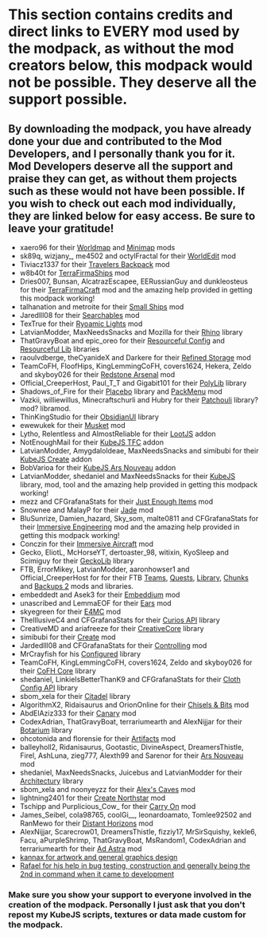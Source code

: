 # This section contains credits and direct links to EVERY mod used by the modpack, as without the mod creators below, this modpack would not be possible. They deserve all the support possible.
## By downloading the modpack, you have already done your due and contributed to the Mod Developers, and I personally thank you for it. Mod Developers deserve all the support and praise they can get, as without them projects such as these would not have been possible. If you wish to check out each mod individually, they are linked below for easy access. Be sure to leave your gratitude!
* xaero96 for their [Worldmap](https://www.curseforge.com/minecraft/mc-mods/xaeros-world-map?page=51) and [Minimap](https://www.curseforge.com/minecraft/mc-mods/xaeros-minimap) mods
* sk89q, wizjany_, me4502 and octylFractal for their [WorldEdit](https://www.curseforge.com/minecraft/mc-mods/worldedit) mod
* Tiviacz1337 for their [Travelers Backpack](https://www.curseforge.com/minecraft/mc-mods/travelers-backpack) mod
* w8b40t for [TerraFirmaShips](https://www.curseforge.com/minecraft/mc-mods/terrafirmaships) mod
* Dries007, Bunsan, AlcatrazEscapee, EERussianGuy and dunkleosteus for their [TerraFirmaCraft](https://www.curseforge.com/minecraft/mc-mods/terrafirmacraft) mod and the amazing help provided in getting this modpack working!
* talhanation and metroite for their [Small Ships](https://www.curseforge.com/minecraft/mc-mods/small-ships) mod
* Jaredlll08 for their [Searchables](https://www.curseforge.com/minecraft/mc-mods/searchables) mod
* TexTrue for their [Ryoamic Lights](https://www.curseforge.com/minecraft/mc-mods/ryoamiclights) mod
* LatvianModder, MaxNeedsSnacks and Mozilla for their [Rhino](https://www.curseforge.com/minecraft/mc-mods/rhino) library
* ThatGravyBoat and epic_oreo for their [Resourceful Config](https://www.curseforge.com/minecraft/mc-mods/resourceful-config) and [Resourceful Lib](https://www.curseforge.com/minecraft/mc-mods/resourceful-lib) libraries
* raoulvdberge, theCyanideX and Darkere for their [Refined Storage](https://www.curseforge.com/minecraft/mc-mods/refined-storage) mod
* TeamCoFH, FloofHips, KingLemmingCoFH, covers1624, Hekera, Zeldo and skyboy026 for their [Redstone Arsenal](https://www.curseforge.com/minecraft/mc-mods/redstone-arsenal) mod
* Official_CreeperHost, Paul_T_T and Gigabit101 for their [PolyLib](https://www.curseforge.com/minecraft/mc-mods/polylib) library
* Shadows_of_Fire for their [Placebo](https://www.curseforge.com/minecraft/mc-mods/placebo) library and [PackMenu](https://www.curseforge.com/minecraft/mc-mods/packmenu) mod
* Vazkii, williewillus, Minecraftschurli and Hubry for their [Patchouli](https://www.curseforge.com/minecraft/mc-mods/patchouli) library? mod? libramod.
* ThinKingStudio for their [ObsidianUI](https://modrinth.com/mod/obsidianui) library
* ewewukek for their [Musket](https://www.curseforge.com/minecraft/mc-mods/ewewukeks-musket-mod) mod
* Lytho, Relentless and AlmostReliable for their [LootJS](https://www.curseforge.com/minecraft/mc-mods/lootjs) addon
* NotEnoughMail for their [KubeJS TFC](https://www.curseforge.com/minecraft/mc-mods/kubejs-tfc) addon
* LatvianModder, Amygdaloldeae, MaxNeedsSnacks and simibubi for their [KubeJS Create](https://www.curseforge.com/minecraft/mc-mods/kubejs-create) addon
* BobVarioa for their [KubeJS Ars Nouveau](https://www.curseforge.com/minecraft/mc-mods/kubejs-ars-nouveau) addon
* LatvianModder, shedaniel and MaxNeedsSnacks for their [KubeJS](https://www.curseforge.com/minecraft/mc-mods/kubejs/files?gameVersionTypeId=1) library, mod, tool and the amazing help provided in getting this modpack working!
* mezz and CFGrafanaStats for their [Just Enough Items](https://www.curseforge.com/minecraft/mc-mods/jei) mod
* Snownee and MalayP for their [Jade](https://www.curseforge.com/minecraft/mc-mods/jade) mod
* BluSunrize, Damien_hazard, Sky_som, malte0811 and CFGrafanaStats for their [Immersive Engineering](https://www.curseforge.com/minecraft/mc-mods/immersive-engineering) mod and the amazing help provided in getting this modpack working!
* Conczin for their [Immersive Aircraft](https://www.curseforge.com/minecraft/mc-mods/immersive-aircraft) mod
* Gecko, EliotL, McHorseYT, dertoaster_98, witixin, KyoSleep and Scimiguy for their [GeckoLib](https://www.curseforge.com/minecraft/mc-mods/geckolib) library
* FTB, ErrorMikey, LatvianModder, aaronhowser1 and Official_CreeperHost for for their FTB [Teams](https://www.curseforge.com/minecraft/mc-mods/ftb-teams-forge), [Quests](https://www.curseforge.com/minecraft/mc-mods/ftb-quests-forge), [Library](https://www.curseforge.com/minecraft/mc-mods/ftb-library-forge), [Chunks](https://www.curseforge.com/minecraft/mc-mods/ftb-chunks-forge) and [Backups 2](https://www.curseforge.com/minecraft/mc-mods/ftb-backups-2) mods and libraries.
* embeddedt and Asek3 for their [Embeddium](https://www.curseforge.com/minecraft/mc-mods/embeddium) mod
* unascribed and LemmaEOF for their [Ears](https://www.curseforge.com/minecraft/mc-mods/ears/files/4452800) mod
* skyegreen for their [E4MC](https://www.curseforge.com/minecraft/mc-mods/e4mc) mod
* TheIllusiveC4 and CFGrafanaStats for their [Curios API](https://www.curseforge.com/minecraft/mc-mods/curios) library
* CreativeMD and ariafreeze for their [CreativeCore](https://www.curseforge.com/minecraft/mc-mods/creativecore) library
* simibubi for their [Create](https://www.curseforge.com/minecraft/mc-mods/create) mod
* Jardedlll08 and CFGrafanaStats for their [Controlling](https://www.curseforge.com/minecraft/mc-mods/controlling/files/5292482) mod
* MrCrayfish for his [Configured](https://www.curseforge.com/minecraft/mc-mods/configured) library
* TeamCoFH, KingLemmingCoFH, covers1624, Zeldo and skyboy026 for their [CoFH Core](https://www.curseforge.com/minecraft/mc-mods/cofh-core) library
* shedaniel, LinkieIsBetterThanK9 and CFGrafanaStats for their [Cloth Config API](https://www.curseforge.com/minecraft/mc-mods/cloth-config) library
* sbom_xela for their [Citadel](https://www.curseforge.com/minecraft/mc-mods/citadel) library
* AlgorithmX2, Ridaisaurus and OrionOnline for their [Chisels & Bits](https://www.curseforge.com/minecraft/mc-mods/chisels-bits) mod
* AbdElAziz333 for their [Canary](https://www.curseforge.com/minecraft/mc-mods/canary/files) mod
* CodexAdrian, ThatGravyBoat, terrariumearth and AlexNijjar for their [Botarium](https://www.curseforge.com/minecraft/mc-mods/botarium) library
* ohcotonida and florensie for their [Artifacts](https://www.curseforge.com/minecraft/mc-mods/artifacts) mod
* balleyholl2, Ridanisaurus, Gootastic, DivineAspect, DreamersThistle, Firel, AshLuna, zieg777, Alexth99 and Sarenor for their [Ars Nouveau](https://www.curseforge.com/minecraft/mc-mods/ars-nouveau) mod
* shedaniel, MaxNeedsSnacks, Juicebus and LatvianModder for their [Architectury](https://www.curseforge.com/minecraft/mc-mods/architectury-api) library
* sbom_xela and noonyeyzz for their [Alex's Caves](https://www.curseforge.com/minecraft/mc-mods/alexs-caves) mod
* lightning2401 for their [Create Northstar](https://www.curseforge.com/minecraft/mc-mods/create-northstar) mod
* Tschipp and Purplicious_Cow_ for their [Carry On](https://www.curseforge.com/minecraft/mc-mods/carry-on) mod
* James_Seibel, cola98765, coolGi__, leonardoamato, Tomlee92502 and RanMewo for their [Distant Horizons](https://www.curseforge.com/minecraft/mc-mods/distant-horizons) mod
* AlexNijjar, Scarecrow01, DreamersThistle, fizziy17, MrSirSquishy, kekle6, Facu, aPurpleShrimp, ThatGravyBoat, MsRandom1, CodexAdrian and terrariumearth for their [Ad Astra](https://www.curseforge.com/minecraft/mc-mods/ad-astra) mod
* [kannax for artwork and general graphics design](https://twitter.com/kannaxcs)
* [Rafael for his help in bug testing, construction and generally being the 2nd in command when it came to development](https://www.youtube.com/@Rafael95554)
### Make sure you show your support to everyone involved in the creation of the modpack. Personally I just ask that you don't repost my KubeJS scripts, textures or data made custom for the modpack. 
